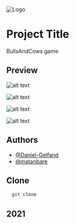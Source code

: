 
![Logo](https://www.linkpicture.com/q/linkedin_banner_image_2_5.png)


# Project Title

BullsAndCows game 


## Preview

![alt text](https://www.linkpicture.com/q/Screenshot_1_46.jpg)

![alt text](https://www.linkpicture.com/q/Screenshot_2_26.jpg)

![alt text](https://www.linkpicture.com/q/Screenshot_3_14.jpg)

![alt text](https://www.linkpicture.com/q/Screenshot_4_17.jpg)





## Authors

- [@Daniel-Gelfand](https://github.com/Daniel-Gelfand)
- [@matanbare](https://github.com/matanbare)

## Clone 

```bash
  git clone 
```

## 2021

